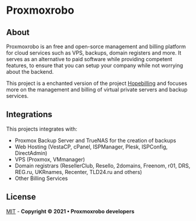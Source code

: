 # Proxmoxrobo

## About

Proxmoxrobo is an free and open-sorce management and billing platform for cloud services such as VPS, backups, domain registers and more. It serves as an alternative to paid software while providing competent features, to ensure that you can setup your company while not worrying about the backend.

This project is a enchanted version of the project <a href="https://github.com/vityabond/hopebilling/" target="_blank">Hopebilling</a> and focuses more on the management and billing of virtual private servers and backup services.

## Integrations

This projects integrates with:
 - Proxmox Backup Server and TrueNAS for the creation of backups
 - Web Hosting  (VestaCP, cPanel, ISPManager, Plesk, ISPConfig, DirectAdmin)
 - VPS (Proxmox, VMmanager)
 - Domain registrars (ResellerClub, Resello, 2domains, Freenom, r01, DRS, REG.ru, UKRnames, Recenter, TLD24.ru and others)
 - Other Billing Services

## License

<a href="" target="_blank">MIT</a> - <b>Copyright © 2021 • Proxmoxrobo developers</b>
